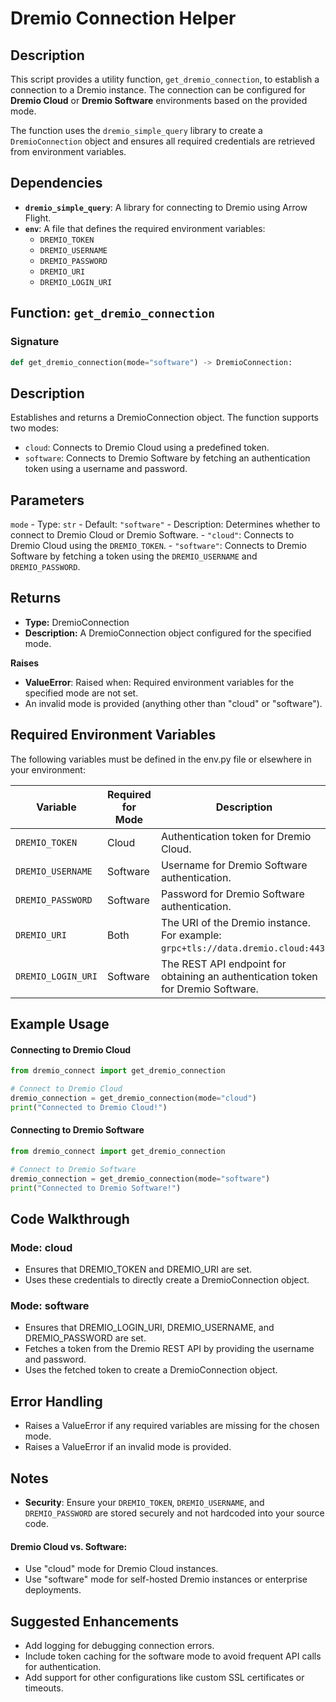 # Dremio Connection Helper

## Description
This script provides a utility function, `get_dremio_connection`, to establish a connection to a Dremio instance. The connection can be configured for **Dremio Cloud** or **Dremio Software** environments based on the provided mode.

The function uses the `dremio_simple_query` library to create a `DremioConnection` object and ensures all required credentials are retrieved from environment variables.

## Dependencies
- **`dremio_simple_query`**: A library for connecting to Dremio using Arrow Flight.
- **`env`**: A file that defines the required environment variables:
  - `DREMIO_TOKEN`
  - `DREMIO_USERNAME`
  - `DREMIO_PASSWORD`
  - `DREMIO_URI`
  - `DREMIO_LOGIN_URI`

## Function: `get_dremio_connection`

### **Signature**
```python
def get_dremio_connection(mode="software") -> DremioConnection:
```

## Description
Establishes and returns a DremioConnection object. The function supports two modes:

- `cloud`: Connects to Dremio Cloud using a predefined token.
- `software`: Connects to Dremio Software by fetching an authentication token using a username and password.

## Parameters

`mode`
    - Type: `str`
    - Default: `"software"`
    - Description: Determines whether to connect to Dremio Cloud or Dremio Software.
        - `"cloud"`: Connects to Dremio Cloud using the `DREMIO_TOKEN`.
        - `"software"`: Connects to Dremio Software by fetching a token using the `DREMIO_USERNAME` and `DREMIO_PASSWORD`.

## Returns

- **Type:** DremioConnection
- **Description:** A DremioConnection object configured for the specified mode.

**Raises**
- **ValueError**: Raised when:
Required environment variables for the specified mode are not set.
- An invalid mode is provided (anything other than "cloud" or "software").

## Required Environment Variables
The following variables must be defined in the env.py file or elsewhere in your environment:

| **Variable**       | **Required for Mode** | **Description**                                                                         |
|---------------------|-----------------------|-----------------------------------------------------------------------------------------|
| `DREMIO_TOKEN`      | Cloud                | Authentication token for Dremio Cloud.                                                 |
| `DREMIO_USERNAME`   | Software             | Username for Dremio Software authentication.                                           |
| `DREMIO_PASSWORD`   | Software             | Password for Dremio Software authentication.                                           |
| `DREMIO_URI`        | Both                 | The URI of the Dremio instance. For example: `grpc+tls://data.dremio.cloud:443`.       |
| `DREMIO_LOGIN_URI`  | Software             | The REST API endpoint for obtaining an authentication token for Dremio Software.       |


## Example Usage

#### Connecting to Dremio Cloud
```python
from dremio_connect import get_dremio_connection

# Connect to Dremio Cloud
dremio_connection = get_dremio_connection(mode="cloud")
print("Connected to Dremio Cloud!")
```
#### Connecting to Dremio Software
```python
from dremio_connect import get_dremio_connection

# Connect to Dremio Software
dremio_connection = get_dremio_connection(mode="software")
print("Connected to Dremio Software!")
```

## Code Walkthrough


### Mode: cloud

- Ensures that DREMIO_TOKEN and DREMIO_URI are set.
- Uses these credentials to directly create a DremioConnection object.

### Mode: software

- Ensures that DREMIO_LOGIN_URI, DREMIO_USERNAME, and DREMIO_PASSWORD are set.
- Fetches a token from the Dremio REST API by providing the username and password.
- Uses the fetched token to create a DremioConnection object.

## Error Handling

- Raises a ValueError if any required variables are missing for the chosen mode.
- Raises a ValueError if an invalid mode is provided.

## Notes
- **Security**: Ensure your `DREMIO_TOKEN`, `DREMIO_USERNAME`, and `DREMIO_PASSWORD` are stored securely and not hardcoded into your source code.

#### Dremio Cloud vs. Software:
- Use "cloud" mode for Dremio Cloud instances.
- Use "software" mode for self-hosted Dremio instances or enterprise deployments.

## Suggested Enhancements
- Add logging for debugging connection errors.
- Include token caching for the software mode to avoid frequent API calls for authentication.
- Add support for other configurations like custom SSL certificates or timeouts.
